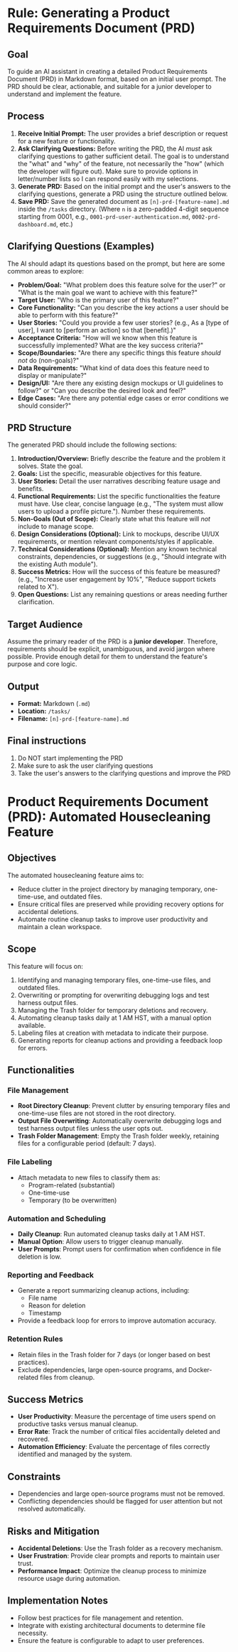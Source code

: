 # Rule: Generating a Product Requirements Document (PRD)

## Goal

To guide an AI assistant in creating a detailed Product Requirements Document (PRD) in Markdown format, based on an initial user prompt. The PRD should be clear, actionable, and suitable for a junior developer to understand and implement the feature.

## Process

1.  **Receive Initial Prompt:** The user provides a brief description or request for a new feature or functionality.
2.  **Ask Clarifying Questions:** Before writing the PRD, the AI *must* ask clarifying questions to gather sufficient detail. The goal is to understand the "what" and "why" of the feature, not necessarily the "how" (which the developer will figure out). Make sure to provide options in letter/number lists so I can respond easily with my selections.
3.  **Generate PRD:** Based on the initial prompt and the user's answers to the clarifying questions, generate a PRD using the structure outlined below.
4.  **Save PRD:** Save the generated document as `[n]-prd-[feature-name].md` inside the `/tasks` directory. (Where `n` is a zero-padded 4-digit sequence starting from 0001, e.g., `0001-prd-user-authentication.md`, `0002-prd-dashboard.md`, etc.)

## Clarifying Questions (Examples)

The AI should adapt its questions based on the prompt, but here are some common areas to explore:

*   **Problem/Goal:** "What problem does this feature solve for the user?" or "What is the main goal we want to achieve with this feature?"
*   **Target User:** "Who is the primary user of this feature?"
*   **Core Functionality:** "Can you describe the key actions a user should be able to perform with this feature?"
*   **User Stories:** "Could you provide a few user stories? (e.g., As a [type of user], I want to [perform an action] so that [benefit].)"
*   **Acceptance Criteria:** "How will we know when this feature is successfully implemented? What are the key success criteria?"
*   **Scope/Boundaries:** "Are there any specific things this feature *should not* do (non-goals)?"
*   **Data Requirements:** "What kind of data does this feature need to display or manipulate?"
*   **Design/UI:** "Are there any existing design mockups or UI guidelines to follow?" or "Can you describe the desired look and feel?"
*   **Edge Cases:** "Are there any potential edge cases or error conditions we should consider?"

## PRD Structure

The generated PRD should include the following sections:

1.  **Introduction/Overview:** Briefly describe the feature and the problem it solves. State the goal.
2.  **Goals:** List the specific, measurable objectives for this feature.
3.  **User Stories:** Detail the user narratives describing feature usage and benefits.
4.  **Functional Requirements:** List the specific functionalities the feature must have. Use clear, concise language (e.g., "The system must allow users to upload a profile picture."). Number these requirements.
5.  **Non-Goals (Out of Scope):** Clearly state what this feature will *not* include to manage scope.
6.  **Design Considerations (Optional):** Link to mockups, describe UI/UX requirements, or mention relevant components/styles if applicable.
7.  **Technical Considerations (Optional):** Mention any known technical constraints, dependencies, or suggestions (e.g., "Should integrate with the existing Auth module").
8.  **Success Metrics:** How will the success of this feature be measured? (e.g., "Increase user engagement by 10%", "Reduce support tickets related to X").
9.  **Open Questions:** List any remaining questions or areas needing further clarification.

## Target Audience

Assume the primary reader of the PRD is a **junior developer**. Therefore, requirements should be explicit, unambiguous, and avoid jargon where possible. Provide enough detail for them to understand the feature's purpose and core logic.

## Output

*   **Format:** Markdown (`.md`)
*   **Location:** `/tasks/`
*   **Filename:** `[n]-prd-[feature-name].md`

## Final instructions

1. Do NOT start implementing the PRD
2. Make sure to ask the user clarifying questions
3. Take the user's answers to the clarifying questions and improve the PRD

# Product Requirements Document (PRD): Automated Housecleaning Feature

## Objectives
The automated housecleaning feature aims to:
- Reduce clutter in the project directory by managing temporary, one-time-use, and outdated files.
- Ensure critical files are preserved while providing recovery options for accidental deletions.
- Automate routine cleanup tasks to improve user productivity and maintain a clean workspace.

## Scope
This feature will focus on:
1. Identifying and managing temporary files, one-time-use files, and outdated files.
2. Overwriting or prompting for overwriting debugging logs and test harness output files.
3. Managing the Trash folder for temporary deletions and recovery.
4. Automating cleanup tasks daily at 1 AM HST, with a manual option available.
5. Labeling files at creation with metadata to indicate their purpose.
6. Generating reports for cleanup actions and providing a feedback loop for errors.

## Functionalities
### File Management
- **Root Directory Cleanup**: Prevent clutter by ensuring temporary files and one-time-use files are not stored in the root directory.
- **Output File Overwriting**: Automatically overwrite debugging logs and test harness output files unless the user opts out.
- **Trash Folder Management**: Empty the Trash folder weekly, retaining files for a configurable period (default: 7 days).

### File Labeling
- Attach metadata to new files to classify them as:
  - Program-related (substantial)
  - One-time-use
  - Temporary (to be overwritten)

### Automation and Scheduling
- **Daily Cleanup**: Run automated cleanup tasks daily at 1 AM HST.
- **Manual Option**: Allow users to trigger cleanup manually.
- **User Prompts**: Prompt users for confirmation when confidence in file deletion is low.

### Reporting and Feedback
- Generate a report summarizing cleanup actions, including:
  - File name
  - Reason for deletion
  - Timestamp
- Provide a feedback loop for errors to improve automation accuracy.

### Retention Rules
- Retain files in the Trash folder for 7 days (or longer based on best practices).
- Exclude dependencies, large open-source programs, and Docker-related files from cleanup.

## Success Metrics
- **User Productivity**: Measure the percentage of time users spend on productive tasks versus manual cleanup.
- **Error Rate**: Track the number of critical files accidentally deleted and recovered.
- **Automation Efficiency**: Evaluate the percentage of files correctly identified and managed by the system.

## Constraints
- Dependencies and large open-source programs must not be removed.
- Conflicting dependencies should be flagged for user attention but not resolved automatically.

## Risks and Mitigation
- **Accidental Deletions**: Use the Trash folder as a recovery mechanism.
- **User Frustration**: Provide clear prompts and reports to maintain user trust.
- **Performance Impact**: Optimize the cleanup process to minimize resource usage during automation.

## Implementation Notes
- Follow best practices for file management and retention.
- Integrate with existing architectural documents to determine file necessity.
- Ensure the feature is configurable to adapt to user preferences.
